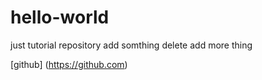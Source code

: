 # hello-world
just tutorial repository
add somthing delete
add more thing

[github] (https://github.com)
